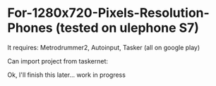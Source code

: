 # For-1280x720-Pixels-Resolution-Phones (tested on ulephone S7)
It requires: Metrodrummer2, Autoinput, Tasker (all on google play)

Can import project from taskernet: 


Ok, I'll finish this later... work in progress
